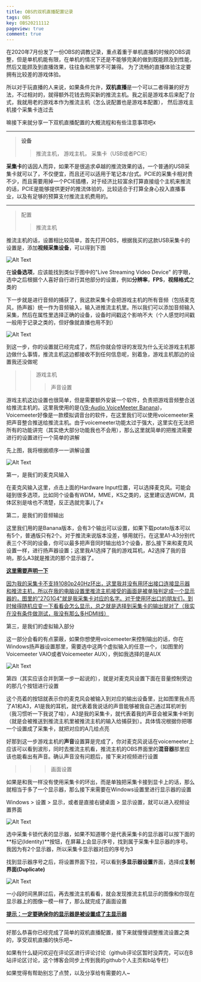 ```yaml
---
title: OBS的双机直播配置记录
tags: OBS
key: OBS20211112
pageview: true
comment: true
---
```


在2020年7月份发了一份OBS的调教记录，重点着重于单机直播的时候的OBS调整，但是单机机能有限，在单机的情况下还是不能够完美的做到既能顾及到性能，然后又能顾及到直播效果，往往鱼和熊掌不可兼得。 为了流畅的直播体验注定要拥有比较差的游戏体验。

所以对于玩直播的人来说，如果条件允许，**双机直播**是一个可以二者得兼的好方法，不过相对的，就得额外花钱去购买新的推流主机。我之前是游戏本后来配了台式，我就用老的游戏本作为推流主机（怎么说配置也是游戏本配置）， 然后游戏主机接个采集卡连过去

嘛接下来就分享一下双机直播配置的大概流程和有些注意事项吧x
<!--more-->

---

> **设备**
>
> > 推流主机， 游戏主机， 采集卡（USB或者PCIE）

**采集卡**的话因人而异，如果不是很追求卓越的推流效果的话，一个普通的USB采集卡就可以了，不仅便宜，而且还可以适用于笔记本/台式。PCIE的采集卡相对贵不少，而且需要用掉一个PCIE插槽，对于经济比较富余打算直接组个主机来推流的话，PCIE是能够提供更好的推流体验的，比较适合于打算全身心投入直播事业，以及有足够的预算支付推流主机费用的。

---



> 配置
>
> > 推流主机

推流主机的话，设置相比较简单，首先打开OBS，根据我买的这款USB采集卡的设置是，添加**视频采集设备**，可以得到下图

![Alt Text](\assets\images\2021-11-12\1.png "视频采集设备界面")

在**设备选项**，应该能找到类似于图中的"Live Streaming Video Device" 的字眼，选中之后根据个人喜好自行进行其他部分的设置，例如**分辨率**，**FPS**，**视频格式**之类的

下一步就是进行音频的捕获了，我这款采集卡会把游戏主机的所有音频（包括麦克风，扬声器）统一作为音频输入，输入进推流主机里。所以我们可以添加音频输入采集，然后在属性里选择正确的设备，设备时间戳这个影响不大（个人感觉时间戳一般用于记录之类的，但好像就直播也用不到）

![Alt Text](\assets\images\2021-11-12\2.png "麦克风设置界面")

到这一步，你的设置就已经完成了，然后你就会惊讶的发现为什么无论游戏主机那边做什么事情，推流主机这边都接收不到任何信息呢，别着急，游戏主机那边的设置我还没做呢

> > 游戏主机
> >
> > >声音设置

游戏主机这边设置也很简单，但是需要额外安装一个软件，负责把游戏音频整合送给推流主机的。这里我使用的是([VB-Audio VoiceMeeter Banana](https://vb-audio.com/Voicemeeter/banana.htm))，Voicemeeter好像是一款模拟调音台的软件，在这里我们可以使用voicemeeter来把声音整合推送给推流主机。由于voicemeeter功能太过于强大，这里实在无法把所有的功能讲完（其实绝大部分功能我也不会用），那么这里就简单的把推流需要进行的设置进行一个简单的讲解

先上图，我将根据顺序一一讲解设置

![Alt Text](\assets\images\2021-11-12\3.png "voicemeeter设置界面")

第一，是我们的麦克风输入

在麦克风输入这里，点击上面的Hardware Input位置，可以选择麦克风。可能会碰到很多选项，比如同个设备有WDM，MME，KS之类的，这里建议选WDM，具体区别是啥也不清楚，反正选就完事儿了x

第二，是我们的音频输出

这里我们用的是Banana版本，会有3个输出可以设置，如果下载potato版本可以有5个，普通版只有2个。对于推流来说版本没差，够用就行。在这里A1-A3分别代表三个不同的设备，你可以最多把声音同时输出给3个设备，那么接下来和麦克风设置一样，进行扬声器设置；这里我A1选择了我的游戏耳机，A2选择了我的音响，那么A3就是推流的那个显示器了。

<u>**这里需要声明一下**</u>

<u>因为我的采集卡不支持1080p240Hz环出，这里我并没有用环出接口连接显示器和推流主机，所以在我的电脑设置里推流主机接受的画面是被单独判定成一个显示器的，图里的"27G1G4"就是我采集卡对应的名字。对于使用环出口的朋友们，到时候得随机应变一下看看会怎么显示，总之就是选择到采集卡的输出就对了（我实在没有条件做测试，我没有那么多HDMI线）</u>

第三，是我们的虚拟输入部分

这一部分会看的有点蒙蔽，如果你想使用voicemeeter来控制输出的话，你在Windows扬声器设置那里，需要选中这两个虚拟输入的任意一个，（如图里的Voicemeeter VAIO或者Voicemeeter AUX），例如我选择的是AUX

![Alt Text](\assets\images\2021-11-12\4.png "扬声器设备控制界面")

第四（其实应该合并到第一步一起说的），就是对麦克风设置下面在音量控制旁边的那几个按钮进行设置

这个亮着的按钮就表示你的麦克风会被输入到对应的输出设备里，比如图里我点亮了A1和A3，A1是我的耳机，就代表着我说话的声音能够被我自己通过耳机听到（我习惯听一下我说了啥），A3是我的采集卡，就代表着我的声音会被采集卡听到（就是会被推送到推流主机里被推流主机的输入给捕获到）。具体情况根据你把哪一个设置成了采集卡，就把对应的A几给点亮

好那到这一步游戏主机的**声音**设置算是完成了，你对麦克风说话在voicemeeter上应该可以看到波形，同时去推流主机看，推流主机的OBS界面里的**混音器**那里应该也能看出有声音。确认声音没有问题后，接下来对视频进行设置

> > >画面设置

如果是和我一样没有使用采集卡的环出，而是单独把采集卡接到显卡上的话，那么就相当于多了一个显示器，那么接下来需要在Windows设置里进行显示器的设置

Windows > 设置 > 显示，或者是直接右键桌面 > 显示设置，就可以进入视频设置界面

![Alt Text](\assets\images\2021-11-12\5.png "视频显示设置界面")

选中采集卡锁代表的显示器，如果不知道哪个是代表采集卡的显示器可以按下面的**标记(Identity)**按钮，在屏幕上会显示序号，找到属于采集卡显示器的序号。我因为有2个显示器，所以采集卡显示器对应的序号为3

找到显示器序号之后，将设置界面下拉，可以看到**多显示器设置**界面，选择成**复制界面(Duplicate)**

![Alt Text](\assets\images\2021-11-12\5.png "选择为复制界面")

一小段时间黑屏过后，再去推流主机看看，就会发现推流主机显示的图像和你现在显示器上的图像一模一样了，那么就完成了画面设置

**<u>提示：一定要确保你的显示器是被设置成了主显示器</u>**

---

好那么恭喜你已经完成了简单的双机直播配置，接下来就慢慢调整推流设置之类的，享受双机直播的快乐吧~

如果有什么疑问欢迎在评论区进行评论讨论（github评论区暂时没弄完，可以在B站评论区讨论，这个博客会同步上传到我的github个人主页和b站专栏）

如果觉得有帮助别忘了点赞，以及分享给有需要的人~